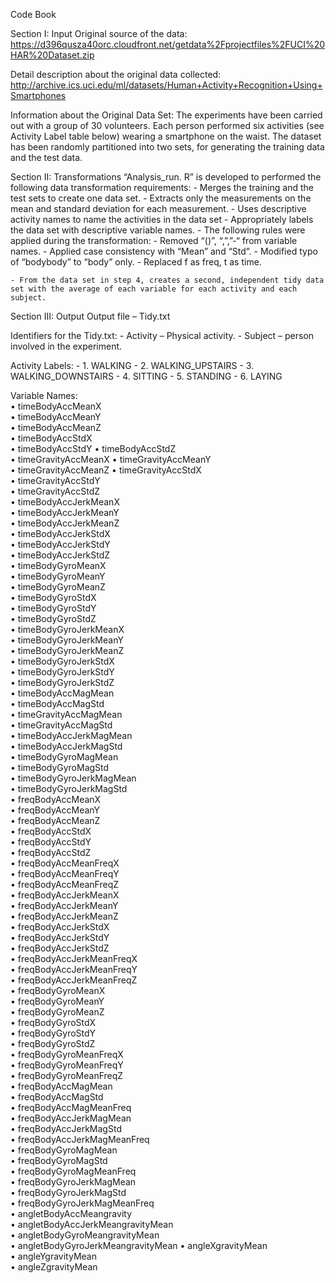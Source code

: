Code Book 

Section I: Input 
Original source of the data: 
https://d396qusza40orc.cloudfront.net/getdata%2Fprojectfiles%2FUCI%20HAR%20Dataset.zip

Detail description about the original data collected:
http://archive.ics.uci.edu/ml/datasets/Human+Activity+Recognition+Using+Smartphones

Information about the Original Data Set:
The experiments have been carried out with a group of 30 volunteers.   Each person performed six activities (see Activity Label table below) wearing a smartphone on the waist.  The dataset has been randomly partitioned into two sets, for generating the training data and  the test data. 

Section II: Transformations
“Analysis_run. R” is developed to performed the following data transformation requirements:
	- Merges the training and the test sets to create one data set.
	- Extracts only the measurements on the mean and standard deviation for each measurement.
	- Uses descriptive activity names to name the activities in the data set
	- Appropriately labels the data set with descriptive variable names.
	- The following rules were applied during the transformation:
        	- Removed “()”, “,”,”-“ from variable names.
		- Applied case consistency with “Mean” and “Std”. 
		- Modified  typo of “bodybody” to “body” only.
		- Replaced f as freq, t as time.

	- From the data set in step 4, creates a second, independent tidy data set with the average of each variable for each activity and each subject.

Section III:  Output 
Output  file – Tidy.txt

Identifiers for the Tidy.txt:
	- Activity – Physical activity. 
	- Subject – person involved in the experiment.

Activity Labels:
	- 1.	WALKING
	- 2.	WALKING_UPSTAIRS
	- 3.	WALKING_DOWNSTAIRS
	- 4.	SITTING
	- 5.	STANDING
	- 6.	LAYING

Variable Names:  
•	timeBodyAccMeanX               
•	timeBodyAccMeanY                
•	timeBodyAccMeanZ                 
•	timeBodyAccStdX                 
•	timeBodyAccStdY 
•	timeBodyAccStdZ               
•	timeGravityAccMeanX 
•	timeGravityAccMeanY             
•	timeGravityAccMeanZ 
•	timeGravityAccStdX              
•	timeGravityAccStdY               
•	timeGravityAccStdZ              
•	timeBodyAccJerkMeanX             
•	timeBodyAccJerkMeanY            
•	timeBodyAccJerkMeanZ             
•	timeBodyAccJerkStdX             
•	timeBodyAccJerkStdY              
•	timeBodyAccJerkStdZ             
•	timeBodyGyroMeanX                
•	timeBodyGyroMeanY               
•	timeBodyGyroMeanZ                
•	timeBodyGyroStdX                
•	timeBodyGyroStdY                 
•	timeBodyGyroStdZ                
•	timeBodyGyroJerkMeanX            
•	timeBodyGyroJerkMeanY           
•	timeBodyGyroJerkMeanZ            
•	timeBodyGyroJerkStdX            
•	timeBodyGyroJerkStdY             
•	timeBodyGyroJerkStdZ            
•	timeBodyAccMagMean                
•	timeBodyAccMagStd                
•	timeGravityAccMagMean             
•	timeGravityAccMagStd             
•	timeBodyAccJerkMagMean            
•	timeBodyAccJerkMagStd            
•	timeBodyGyroMagMean               
•	timeBodyGyroMagStd               
•	timeBodyGyroJerkMagMean           
•	timeBodyGyroJerkMagStd           
•	freqBodyAccMeanX                 
•	freqBodyAccMeanY                
•	freqBodyAccMeanZ                 
•	freqBodyAccStdX                 
•	freqBodyAccStdY                  
•	freqBodyAccStdZ                 
•	freqBodyAccMeanFreqX             
•	freqBodyAccMeanFreqY            
•	freqBodyAccMeanFreqZ             
•	freqBodyAccJerkMeanX            
•	freqBodyAccJerkMeanY             
•	freqBodyAccJerkMeanZ            
•	freqBodyAccJerkStdX              
•	freqBodyAccJerkStdY             
•	freqBodyAccJerkStdZ              
•	freqBodyAccJerkMeanFreqX        
•	freqBodyAccJerkMeanFreqY         
•	freqBodyAccJerkMeanFreqZ        
•	freqBodyGyroMeanX                
•	freqBodyGyroMeanY               
•	freqBodyGyroMeanZ                
•	freqBodyGyroStdX                
•	freqBodyGyroStdY                 
•	freqBodyGyroStdZ                
•	freqBodyGyroMeanFreqX            
•	freqBodyGyroMeanFreqY           
•	freqBodyGyroMeanFreqZ            
•	freqBodyAccMagMean               
•	freqBodyAccMagStd                 
•	freqBodyAccMagMeanFreq           
•	freqBodyAccJerkMagMean            
•	freqBodyAccJerkMagStd            
•	freqBodyAccJerkMagMeanFreq        
•	freqBodyGyroMagMean              
•	freqBodyGyroMagStd                
•	freqBodyGyroMagMeanFreq          
•	freqBodyGyroJerkMagMean           
•	freqBodyGyroJerkMagStd           
•	freqBodyGyroJerkMagMeanFreq       
•	angletBodyAccMeangravity         
•	angletBodyAccJerkMeangravityMean  
•	angletBodyGyroMeangravityMean    
•	angletBodyGyroJerkMeangravityMean 
•	angleXgravityMean                
•	angleYgravityMean                 
•	angleZgravityMean 

